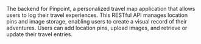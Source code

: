The backend for Pinpoint, a personalized travel map application that allows users to log their travel experiences. This RESTful API manages location pins and image storage, enabling users to create a visual record of their adventures. Users can add location pins, upload images, and retrieve or update their travel entries.

